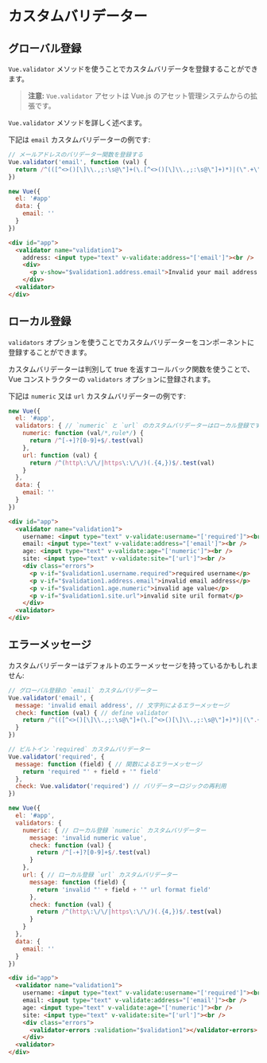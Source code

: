 # カスタムバリデーター

## グローバル登録
`Vue.validator` メソッドを使うことでカスタムバリデータを登録することができます。

> **注意:** `Vue.validator` アセットは Vue.js のアセット管理システムからの拡張です。

`Vue.validator` メソッドを詳しく述べます。

下記は `email` カスタムバリデーターの例です:

```javascript
// メールアドレスのバリデーター関数を登録する
Vue.validator('email', function (val) {
  return /^(([^<>()[\]\\.,;:\s@\"]+(\.[^<>()[\]\\.,;:\s@\"]+)*)|(\".+\"))@((\[[0-9]{1,3}\.[0-9]{1,3}\.[0-9]{1,3}\.[0-9]{1,3}\])|(([a-zA-Z\-0-9]+\.)+[a-zA-Z]{2,}))$/.test(val)
})

new Vue({
  el: '#app'
  data: {
    email: ''
  }
})
```
```html
<div id="app">
  <validator name="validation1">
    address: <input type="text" v-validate:address="['email']"><br />
    <div>
      <p v-show="$validation1.address.email">Invalid your mail address format.</p>
    </div>
  <validator>
</div>
```

## ローカル登録
`validators` オプションを使うことでカスタムバリデーターをコンポーネントに登録することができます。

カスタムバリデーターは判別して true を返すコールバック関数を使うことで、 Vue コンストラクターの `validators` オプションに登録されます。

下記は `numeric` 又は `url` カスタムバリデーターの例です:

```javascript
new Vue({
  el: '#app',
  validators: { // `numeric` と `url` のカスタムバリデーターはローカル登録です。
    numeric: function (val/*,rule*/) {
      return /^[-+]?[0-9]+$/.test(val)
    },
    url: function (val) {
      return /^(http\:\/\/|https\:\/\/)(.{4,})$/.test(val)
    }
  },
  data: {
    email: ''
  }
})
```

```html
<div id="app">
  <validator name="validation1">
    username: <input type="text" v-validate:username="['required']"><br />
    email: <input type="text" v-validate:address="['email']"><br />
    age: <input type="text" v-validate:age="['numeric']"><br />
    site: <input type="text" v-validate:site="['url']"><br />
    <div class="errors">
      <p v-if="$validation1.username.required">required username</p>
      <p v-if="$validation1.address.email">invalid email address</p>
      <p v-if="$validation1.age.numeric">invalid age value</p>
      <p v-if="$validation1.site.url">invalid site uril format</p>
    </div>
  <validator>
</div>
```

## エラーメッセージ

カスタムバリデーターはデフォルトのエラーメッセージを持っているかもしれません:

```javascript
// グローバル登録の `email` カスタムバリデーター
Vue.validator('email', {
  message: 'invalid email address', // 文字列によるエラーメッセージ
  check: function (val) { // define validator
    return /^(([^<>()[\]\\.,;:\s@\"]+(\.[^<>()[\]\\.,;:\s@\"]+)*)|(\".+\"))@((\[[0-9]{1,3}\.[0-9]{1,3}\.[0-9]{1,3}\.[0-9]{1,3}\])|(([a-zA-Z\-0-9]+\.)+[a-zA-Z]{2,}))$/.test(val)
  }
})

// ビルトイン `required` カスタムバリデーター
Vue.validator('required', {
  message: function (field) { // 関数によるエラーメッセージ
    return 'required "' + field + '" field'
  },
  check: Vue.validator('required') // バリデーターロジックの再利用
})

new Vue({
  el: '#app',
  validators: {
    numeric: { // ローカル登録 `numeric` カスタムバリデーター
      message: 'invalid numeric value',
      check: function (val) {
        return /^[-+]?[0-9]+$/.test(val)
      }
    },
    url: { // ローカル登録 `url` カスタムバリデーター
      message: function (field) {
        return 'invalid "' + field + '" url format field'
      },
      check: function (val) {
        return /^(http\:\/\/|https\:\/\/)(.{4,})$/.test(val)
      }
    }
  },
  data: {
    email: ''
  }
})
```

```html
<div id="app">
  <validator name="validation1">
    username: <input type="text" v-validate:username="['required']"><br />
    email: <input type="text" v-validate:address="['email']"><br />
    age: <input type="text" v-validate:age="['numeric']"><br />
    site: <input type="text" v-validate:site="['url']"><br />
    <div class="errors">
      <validator-errors :validation="$validation1"></validator-errors>
    </div>
  <validator>
</div>
```
